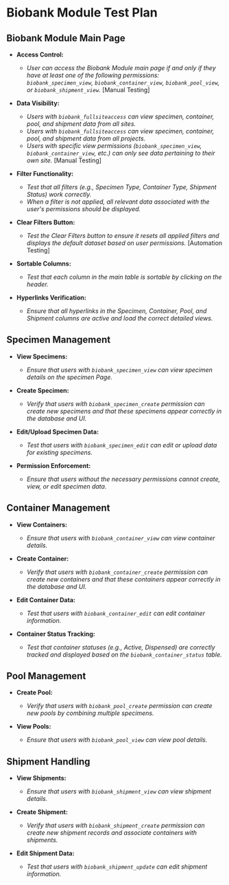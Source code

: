 # Biobank Module Test Plan

## Biobank Module Main Page
- **Access Control:**
  - *User can access the Biobank Module main page if and only if they have at least one of the following permissions: `biobank_specimen_view`, `biobank_container_view`, `biobank_pool_view`, or `biobank_shipment_view`.* [Manual Testing]
  
- **Data Visibility:**
  - *Users with `biobank_fullsiteaccess` can view specimen, container, pool, and shipment data from all sites.*
  - *Users with `biobank_fullsiteaccess` can view specimen, container, pool, and shipment data from all projects.*
  - *Users with specific view permissions (`biobank_specimen_view`, `biobank_container_view`, etc.) can only see data pertaining to their own site.* [Manual Testing]
  
- **Filter Functionality:**
  - *Test that all filters (e.g., Specimen Type, Container Type, Shipment Status) work correctly.*
  - *When a filter is not applied, all relevant data associated with the user's permissions should be displayed.*
  
- **Clear Filters Button:**
  - *Test the Clear Filters button to ensure it resets all applied filters and displays the default dataset based on user permissions.* [Automation Testing]
  
- **Sortable Columns:**
  - *Test that each column in the main table is sortable by clicking on the header.*
  
- **Hyperlinks Verification:**
  - *Ensure that all hyperlinks in the Specimen, Container, Pool, and Shipment columns are active and load the correct detailed views.*
  
## Specimen Management
- **View Specimens:**
  - *Ensure that users with `biobank_specimen_view` can view specimen details on the
    specimen Page.*
  
- **Create Specimen:**
  - *Verify that users with `biobank_specimen_create` permission can create new specimens and that these specimens appear correctly in the database and UI.*
  
- **Edit/Upload Specimen Data:**
  - *Test that users with `biobank_specimen_edit` can edit or upload data for existing specimens.*
  
- **Permission Enforcement:**
  - *Ensure that users without the necessary permissions cannot create, view, or edit specimen data.*

## Container Management
- **View Containers:**
  - *Ensure that users with `biobank_container_view` can view container details.*
  
- **Create Container:**
  - *Verify that users with `biobank_container_create` permission can create new containers and that these containers appear correctly in the database and UI.*
  
- **Edit Container Data:**
  - *Test that users with `biobank_container_edit` can edit container information.*
  
- **Container Status Tracking:**
  - *Test that container statuses (e.g., Active, Dispensed) are correctly tracked and displayed based on the `biobank_container_status` table.*

## Pool Management
- **Create Pool:**
  - *Verify that users with `biobank_pool_create` permission can create new pools by combining multiple specimens.*
  
- **View Pools:**
  - *Ensure that users with `biobank_pool_view` can view pool details.*
  
## Shipment Handling
- **View Shipments:**
  - *Ensure that users with `biobank_shipment_view` can view shipment details.*

- **Create Shipment:**
  - *Verify that users with `biobank_shipment_create` permission can create new shipment records and associate containers with shipments.*
  
- **Edit Shipment Data:**
  - *Test that users with `biobank_shipment_update` can edit shipment information.*
